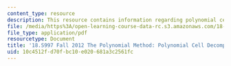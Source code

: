 ```yaml
---
content_type: resource
description: This resource contains information regarding polynomial cell decompositions.
file: /media/https%3A/open-learning-course-data-rc.s3.amazonaws.com/18-s997-the-polynomial-method-fall-2012/10c4512fd70fbc10e020681a3c2561fc_MIT18_S997F12_lec18.pdf
file_type: application/pdf
resourcetype: Document
title: '18.S997 Fall 2012 The Polynomial Method: Polynomial Cell Decompositions'
uid: 10c4512f-d70f-bc10-e020-681a3c2561fc
---
```

